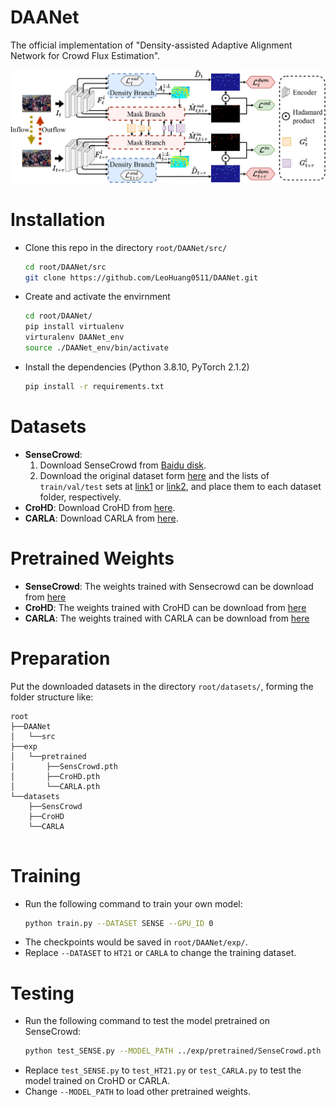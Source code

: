 # DAANet

The official implementation of "Density-assisted Adaptive Alignment Network for Crowd Flux Estimation".

![image](./figures/DAANet-Overall-1.png)

# Installation

* Clone this repo in the directory ```root/DAANet/src/``` 
    ```bash
    cd root/DAANet/src
    git clone https://github.com/LeoHuang0511/DAANet.git
    ```

* Create and activate the envirnment
    ```bash
    cd root/DAANet/
    pip install virtualenv
    virturalenv DAANet_env
    source ./DAANet_env/bin/activate
    ```

* Install the dependencies (Python 3.8.10, PyTorch 2.1.2)
    ```bash
    pip install -r requirements.txt
    ```

# Datasets

* **SenseCrowd**: 
    1. Download SenseCrowd from [Baidu disk](https://pan.baidu.com/s/1OYBSPxgwvRMrr6UTStq7ZQ?pwd=64xm).
    2. Download the original dataset form [here](https://github.com/HopLee6/VSCrowd-Dataset) and the lists of `train/val/test` sets at [link1](https://1drv.ms/u/s!AgKz_E1uf260nWeqa86-o9FMIqMt?e=0scDuw) or [link2](https://pan.baidu.com/s/13X3-egn0fYSd6NUTxB4cuw?pwd=ew8f), and place them to each dataset folder, respectively.  
* **CroHD**: Download CroHD from [here](https://motchallenge.net/data/Head_Tracking_21/). 
* **CARLA**: Download CARLA from [here](https://drive.google.com/file/d/1hycxlqE66QGXsOo-HMWyi3WUlF2TII8r/view?usp=sharing).

# Pretrained Weights

* **SenseCrowd**: The weights trained with Sensecrowd can be download from [here](https://drive.google.com/file/d/1YBijIBMfXsAZOe1qm6desBetzT9up0FC/view?usp=sharing)
* **CroHD**: The weights trained with CroHD can be download from [here](https://drive.google.com/file/d/1YBijIBMfXsAZOe1qm6desBetzT9up0FC/view?usp=sharing)
* **CARLA**: The weights trained with CARLA can be download from [here](https://drive.google.com/file/d/1fHivCHX8spKrJIpCt9yt5fRFEyVg6bLc/view?usp=sharing)

# Preparation

Put the downloaded datasets in the directory ```root/datasets/```, forming the folder structure like:
```
root
├──DAANet
│   └──src
├──exp
│   └──pretrained
│       ├──SensCrowd.pth
│       ├──CroHD.pth
│       └──CARLA.pth
└──datasets
    ├──SensCrowd
    ├──CroHD
    └──CARLA
     
```

# Training

* Run the following command to train your own model:
    ```bash
    python train.py --DATASET SENSE --GPU_ID 0
    ```
* The checkpoints would be saved in ```root/DAANet/exp/```.
* Replace ```--DATASET``` to ```HT21``` or ```CARLA``` to change the training dataset.

# Testing

* Run the following command to test the model pretrained on SenseCrowd:
    ```bash
    python test_SENSE.py --MODEL_PATH ../exp/pretrained/SenseCrowd.pth --GPU_ID 0
    ```
* Replace ```test_SENSE.py``` to ```test_HT21.py``` or ```test_CARLA.py``` to test the model trained on CroHD or CARLA.
* Change ```--MODEL_PATH``` to load other pretrained weights.

